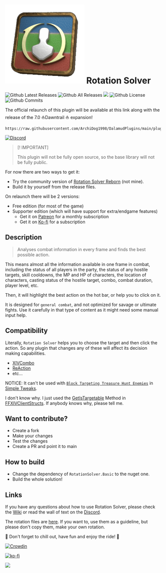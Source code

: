 
# [![](Images/Logo.gif)](https://archidog1998.github.io/RotationSolver/#/) **Rotation Solver**

![Github Latest Releases](https://img.shields.io/github/downloads/ArchiDog1998/RotationSolver/latest/total.svg?style=for-the-badge)
![Github All Releases](https://img.shields.io/github/downloads/ArchiDog1998/RotationSolver/total.svg?style=for-the-badge)
![](https://img.shields.io/codefactor/grade/github/ArchiDog1998/RotationSolver?longCache=true&style=for-the-badge)
![Github License](https://img.shields.io/github/license/ArchiDog1998/RotationSolver.svg?label=License&style=for-the-badge)
![Github Commits](https://img.shields.io/github/commits-since/ArchiDog1998/RotationSolver/latest/main?style=for-the-badge)

The official relaunch of this plugin will be available at this link along with the release of the 7.0 :boat:Dawntrail :boat: expansion!

```
https://raw.githubusercontent.com/ArchiDog1998/DalamudPlugins/main/pluginmaster.json
```
[![Discord](https://discordapp.com/api/guilds/1228953752585637908/embed.png?style=banner2)](https://discord.gg/9D4E8eZW5g)

> [! IMPORTANT]
>
> This plugin will not be fully open source, so the base library will not be fully public. 
>

For now there are two ways to get it:
- Try the community version of [Rotation Solver Reborn](https://github.com/FFXIV-CombatReborn/RotationSolverReborn) (not mine). 
- Build it by yourself from the release files.

On relaunch there will be 2 versions:

- Free edition (for most of the game)
- Supporter edition (which will have support for extra/endgame features)
	- Get it on [Patreon](https://www.patreon.com/ArchiDog1998) for a monthly subscription
	- Get it on [Ko-fi](https://ko-fi.com/s/7cf5ff0de3) for a subscription


## Description

> Analyses combat information in every frame and finds the best possible action.

This means almost all the information available in one frame in combat, including the status of all players in the party, the status of any hostile targets, skill cooldowns, the MP and HP of characters, the location of characters, casting status of the hostile target, combo, combat duration, player level, etc.

Then, it will highlight the best action on the hot bar, or help you to click on it.

It is designed for `general combat`, and not optimized for savage or ultimate fights. Use it carefully in that type of content as it might need some manual input help.

## Compatibility

Literally, `Rotation Solver` helps you to choose the target and then click the action. So any plugin that changes any of these will affect its decision making capabilities. 

- [XIVCombo](https://github.com/daemitus/XIVComboPlugin)
- [ReAction](https://github.com/UnknownX7/ReAction)
- etc...

NOTICE: It can't be used with [`Block Targeting Treasure Hunt Enemies`](https://github.com/Caraxi/SimpleTweaksPlugin/blob/7e94915afa17ea873d48be2c469ebdaddd2e5200/Tweaks/TreasureHuntTargets.cs) in [Simple Tweaks](https://github.com/Caraxi/SimpleTweaksPlugin). 

I don't know why. I just used the [GetIsTargetable](https://github.com/aers/FFXIVClientStructs/blob/c554a586c4649a472433734b45c59a4bc4979ead/FFXIVClientStructs/FFXIV/Client/Game/Object/GameObject.cs#L71) Method in [FFXIVClientStructs](https://github.com/aers/FFXIVClientStructs). If anybody knows why, please tell me.

## Want to contribute?

- Create a fork
- Make your changes
- Test the changes
- Create a PR and point it to main

## How to build

- Change the dependency of `RotationSolver.Basic` to the nuget one.
- Build the whole solution!

## Links

If you have any questions about how to use Rotation Solver, please check the [Wiki](https://archidog1998.github.io/RotationSolver.Templates/#/) or read the wall of text on the [Discord](https://discord.gg/9D4E8eZW5g).

The rotation files are [here](https://github.com/ArchiDog1998/FFXIVRotations). If you want to, use them as a guideline, but please don't copy them, make your own rotation.

:pizza: Don't forget to chill out, have fun and enjoy the ride! :pizza:

[![Crowdin](https://badges.crowdin.net/badge/light/crowdin-on-dark.png)](https://crowdin.com/project/rotationsolver)

[![ko-fi](https://ko-fi.com/img/githubbutton_sm.svg)](https://ko-fi.com/B0B0IN5DX)

[![](https://c7.patreon.com/https%3A%2F%2Fwww.patreon.com%2F%2Fcreator-teaser-image%2F7803473/selector/%23creator-teaser%2C.png)](https://www.patreon.com/ArchiDog1998)

